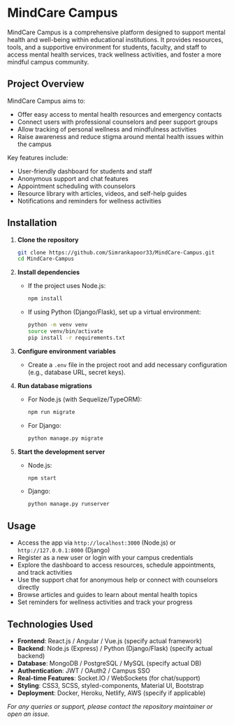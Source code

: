 # MindCare Campus

MindCare Campus is a comprehensive platform designed to support mental health and well-being within educational institutions. It provides resources, tools, and a supportive environment for students, faculty, and staff to access mental health services, track wellness activities, and foster a more mindful campus community.

## Project Overview

MindCare Campus aims to:
- Offer easy access to mental health resources and emergency contacts
- Connect users with professional counselors and peer support groups
- Allow tracking of personal wellness and mindfulness activities
- Raise awareness and reduce stigma around mental health issues within the campus

Key features include:
- User-friendly dashboard for students and staff
- Anonymous support and chat features
- Appointment scheduling with counselors
- Resource library with articles, videos, and self-help guides
- Notifications and reminders for wellness activities

## Installation

1. **Clone the repository**
   ```bash
   git clone https://github.com/Simrankapoor33/MindCare-Campus.git
   cd MindCare-Campus
   ```

2. **Install dependencies**
   - If the project uses Node.js:
     ```bash
     npm install
     ```
   - If using Python (Django/Flask), set up a virtual environment:
     ```bash
     python -m venv venv
     source venv/bin/activate
     pip install -r requirements.txt
     ```

3. **Configure environment variables**
   - Create a `.env` file in the project root and add necessary configuration (e.g., database URL, secret keys).

4. **Run database migrations**
   - For Node.js (with Sequelize/TypeORM):
     ```bash
     npm run migrate
     ```
   - For Django:
     ```bash
     python manage.py migrate
     ```

5. **Start the development server**
   - Node.js:
     ```bash
     npm start
     ```
   - Django:
     ```bash
     python manage.py runserver
     ```

## Usage

- Access the app via `http://localhost:3000` (Node.js) or `http://127.0.0.1:8000` (Django)
- Register as a new user or login with your campus credentials
- Explore the dashboard to access resources, schedule appointments, and track activities
- Use the support chat for anonymous help or connect with counselors directly
- Browse articles and guides to learn about mental health topics
- Set reminders for wellness activities and track your progress

## Technologies Used

- **Frontend**: React.js / Angular / Vue.js (specify actual framework)
- **Backend**: Node.js (Express) / Python (Django/Flask) (specify actual backend)
- **Database**: MongoDB / PostgreSQL / MySQL (specify actual DB)
- **Authentication**: JWT / OAuth2 / Campus SSO
- **Real-time Features**: Socket.IO / WebSockets (for chat/support)
- **Styling**: CSS3, SCSS, styled-components, Material UI, Bootstrap
- **Deployment**: Docker, Heroku, Netlify, AWS (specify if applicable)



*For any queries or support, please contact the repository maintainer or open an issue.*
